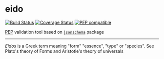 # eido

[![Build Status](https://travis-ci.org/pepkit/eido.svg?branch=master)](https://travis-ci.org/pepkit/eido)
[![Coverage Status](https://coveralls.io/repos/github/pepkit/eido/badge.svg?branch=master)](https://coveralls.io/github/pepkit/eido?branch=master)
[![PEP compatible](http://pepkit.github.io/img/PEP-compatible-green.svg)](http://pepkit.github.io)

[PEP](http://pepkit.github.io) validation tool based on [`jsonschema`](https://github.com/Julian/jsonschema) package

---
*Eidos* is a Greek term meaning "form" "essence", "type" or "species". See Plato's theory of Forms and Aristotle's theory of universals
